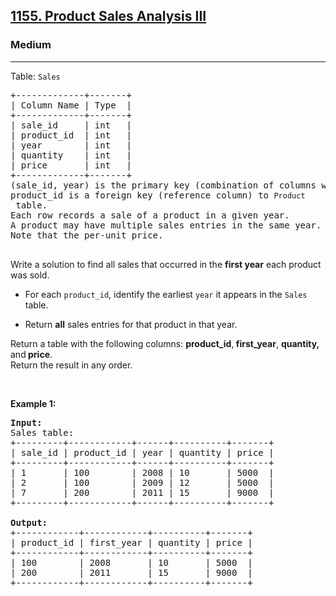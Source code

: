 <h2><a href="https://leetcode.com/problems/product-sales-analysis-iii/description/">1155. Product Sales Analysis III</a></h2><h3>Medium</h3><hr><p>Table: <code>Sales</code></p>

<pre>
+-------------+-------+
| Column Name | Type  |
+-------------+-------+
| sale_id     | int   |
| product_id  | int   |
| year        | int   |
| quantity    | int   |
| price       | int   |
+-------------+-------+
(sale_id, year) is the primary key (combination of columns with unique values) of this table.
product_id is a foreign key (reference column) to <code>Product</code> table.
Each row records a sale of a product in a given year.
A product may have multiple sales entries in the same year.
Note that the per-unit price.

</pre>

<p>Write a solution to find all sales that occurred in the <strong data-end="967" data-start="953">first year</strong> each product was sold.</p>

<ul data-end="1234" data-start="992">
	<li data-end="1078" data-start="992">
	<p data-end="1078" data-start="994">For each <code data-end="1015" data-start="1003">product_id</code>, identify the earliest <code data-end="1045" data-start="1039">year</code> it appears in the <code data-end="1071" data-start="1064">Sales</code> table.</p>
	</li>
	<li data-end="1140" data-start="1079">
	<p data-end="1140" data-start="1081">Return <strong data-end="1095" data-start="1088">all</strong> sales entries for that product in that year.</p>
	</li>
</ul>

<p data-end="1234" data-start="1143">Return a table with the following columns: <strong>product_id</strong>,<strong> first_year</strong>, <strong>quantity, </strong>and<strong> price</strong>.<br />
Return the result in any order.</p>

<p>&nbsp;</p>
<p><strong class="example">Example 1:</strong></p>

<pre>
<strong>Input:</strong> 
Sales table:
+---------+------------+------+----------+-------+
| sale_id | product_id | year | quantity | price |
+---------+------------+------+----------+-------+ 
| 1       | 100        | 2008 | 10       | 5000  |
| 2       | 100        | 2009 | 12       | 5000  |
| 7       | 200        | 2011 | 15       | 9000  |
+---------+------------+------+----------+-------+

<strong>Output:</strong> 
+------------+------------+----------+-------+
| product_id | first_year | quantity | price |
+------------+------------+----------+-------+ 
| 100        | 2008       | 10       | 5000  |
| 200        | 2011       | 15       | 9000  |
+------------+------------+----------+-------+
</pre>
